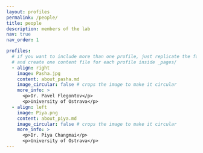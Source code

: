 ```yaml
---
layout: profiles
permalink: /people/
title: people
description: members of the lab
nav: true
nav_order: 1

profiles:
  # if you want to include more than one profile, just replicate the following block
  # and create one content file for each profile inside _pages/
  - align: right
    image: Pasha.jpg
    content: about_pasha.md
    image_circular: false # crops the image to make it circular
    more_info: >
      <p>Dr. Pavel Flegontov</p>
      <p>University of Ostrava</p>
  - align: left
    image: Piya.png
    content: about_piya.md
    image_circular: false # crops the image to make it circular
    more_info: >
      <p>Dr. Piya Changmai</p>
      <p>University of Ostrava</p>
---
```

